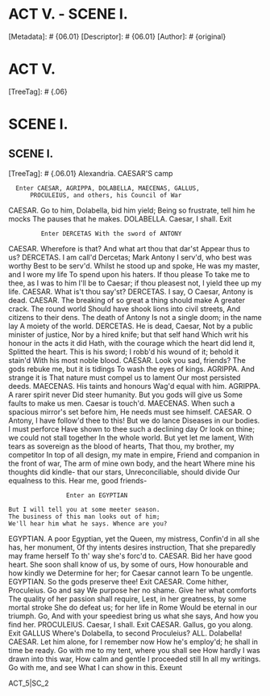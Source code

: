 # ACT V. - SCENE I.
[Metadata]: # {06.01}
[Descriptor]: # {06.01}
[Author]: # {original}
# ACT V.

[TreeTag]: # {.06}

# SCENE I.
## SCENE I.
[TreeTag]: # {.06.01}
                  Alexandria. CAESAR'S camp

      Enter CAESAR, AGRIPPA, DOLABELLA, MAECENAS, GALLUS,
          PROCULEIUS, and others, his Council of War

  CAESAR. Go to him, Dolabella, bid him yield;
    Being so frustrate, tell him he mocks
    The pauses that he makes.
  DOLABELLA. Caesar, I shall.                               Exit

             Enter DERCETAS With the sword of ANTONY

  CAESAR. Wherefore is that? And what art thou that dar'st
    Appear thus to us?
  DERCETAS. I am call'd Dercetas;
    Mark Antony I serv'd, who best was worthy
    Best to be serv'd. Whilst he stood up and spoke,
    He was my master, and I wore my life
    To spend upon his haters. If thou please
    To take me to thee, as I was to him
    I'll be to Caesar; if thou pleasest not,
    I yield thee up my life.
  CAESAR. What is't thou say'st?
  DERCETAS. I say, O Caesar, Antony is dead.
  CAESAR. The breaking of so great a thing should make
    A greater crack. The round world
    Should have shook lions into civil streets,
    And citizens to their dens. The death of Antony
    Is not a single doom; in the name lay
    A moiety of the world.
  DERCETAS. He is dead, Caesar,
    Not by a public minister of justice,
    Nor by a hired knife; but that self hand
    Which writ his honour in the acts it did
    Hath, with the courage which the heart did lend it,
    Splitted the heart. This is his sword;
    I robb'd his wound of it; behold it stain'd
    With his most noble blood.
  CAESAR. Look you sad, friends?
    The gods rebuke me, but it is tidings
    To wash the eyes of kings.
  AGRIPPA. And strange it is
    That nature must compel us to lament
    Our most persisted deeds.
  MAECENAS. His taints and honours
    Wag'd equal with him.
  AGRIPPA. A rarer spirit never
    Did steer humanity. But you gods will give us
    Some faults to make us men. Caesar is touch'd.
  MAECENAS. When such a spacious mirror's set before him,
    He needs must see himself.
  CAESAR. O Antony,
    I have follow'd thee to this! But we do lance
    Diseases in our bodies. I must perforce
    Have shown to thee such a declining day
    Or look on thine; we could not stall together
    In the whole world. But yet let me lament,
    With tears as sovereign as the blood of hearts,
    That thou, my brother, my competitor
    In top of all design, my mate in empire,
    Friend and companion in the front of war,
    The arm of mine own body, and the heart
    Where mine his thoughts did kindle- that our stars,
    Unreconciliable, should divide
    Our equalness to this. Hear me, good friends-

                    Enter an EGYPTIAN

    But I will tell you at some meeter season.
    The business of this man looks out of him;
    We'll hear him what he says. Whence are you?
  EGYPTIAN. A poor Egyptian, yet the Queen, my mistress,
    Confin'd in all she has, her monument,
    Of thy intents desires instruction,
    That she preparedly may frame herself
    To th' way she's forc'd to.
  CAESAR. Bid her have good heart.
    She soon shall know of us, by some of ours,
    How honourable and how kindly we
    Determine for her; for Caesar cannot learn
    To be ungentle.
  EGYPTIAN. So the gods preserve thee!                      Exit
  CAESAR. Come hither, Proculeius. Go and say
    We purpose her no shame. Give her what comforts
    The quality of her passion shall require,
    Lest, in her greatness, by some mortal stroke
    She do defeat us; for her life in Rome
    Would be eternal in our triumph. Go,
    And with your speediest bring us what she says,
    And how you find her.
  PROCULEIUS. Caesar, I shall.                              Exit
  CAESAR. Gallus, go you along.                      Exit GALLUS
    Where's Dolabella, to second Proculeius?
  ALL. Dolabella!
  CAESAR. Let him alone, for I remember now
    How he's employ'd; he shall in time be ready.
    Go with me to my tent, where you shall see
    How hardly I was drawn into this war,
    How calm and gentle I proceeded still
    In all my writings. Go with me, and see
    What I can show in this.                              Exeunt

ACT_5|SC_2
